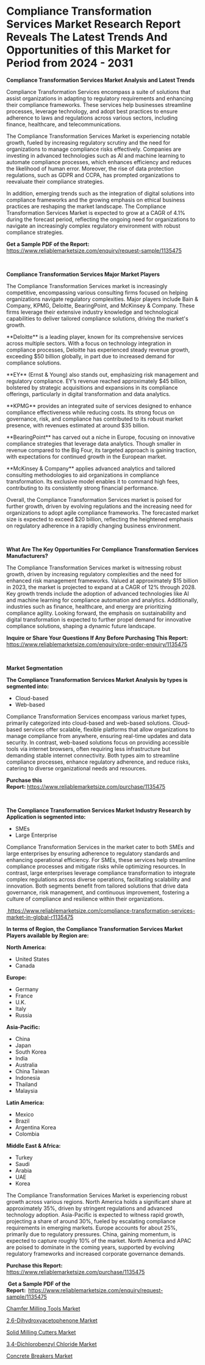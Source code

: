 <p><h1>Compliance Transformation Services Market Research Report Reveals The Latest Trends And Opportunities of this Market for Period from 2024 - 2031</h1></p><p><strong>Compliance Transformation Services Market Analysis and Latest Trends</strong></p>
<p><p>Compliance Transformation Services encompass a suite of solutions that assist organizations in adapting to regulatory requirements and enhancing their compliance frameworks. These services help businesses streamline processes, leverage technology, and adopt best practices to ensure adherence to laws and regulations across various sectors, including finance, healthcare, and telecommunications.</p><p>The Compliance Transformation Services Market is experiencing notable growth, fueled by increasing regulatory scrutiny and the need for organizations to manage compliance risks effectively. Companies are investing in advanced technologies such as AI and machine learning to automate compliance processes, which enhances efficiency and reduces the likelihood of human error. Moreover, the rise of data protection regulations, such as GDPR and CCPA, has prompted organizations to reevaluate their compliance strategies.</p><p>In addition, emerging trends such as the integration of digital solutions into compliance frameworks and the growing emphasis on ethical business practices are reshaping the market landscape. The Compliance Transformation Services Market is expected to grow at a CAGR of 4.1% during the forecast period, reflecting the ongoing need for organizations to navigate an increasingly complex regulatory environment with robust compliance strategies.</p></p>
<p><strong>Get a Sample PDF of the Report:&nbsp;</strong> <a href="https://www.reliablemarketsize.com/enquiry/request-sample/1135475?utm_campaign=1143&utm_medium=2&utm_source=Github&utm_content=ia&utm_term=20122024&utm_id=compliance-transformation-services">https://www.reliablemarketsize.com/enquiry/request-sample/1135475</a></p>
<p>&nbsp;</p>
<p><strong>Compliance Transformation Services Major Market Players</strong></p>
<p><p>The Compliance Transformation Services market is increasingly competitive, encompassing various consulting firms focused on helping organizations navigate regulatory complexities. Major players include Bain & Company, KPMG, Deloitte, BearingPoint, and McKinsey & Company. These firms leverage their extensive industry knowledge and technological capabilities to deliver tailored compliance solutions, driving the market's growth.</p><p>**Deloitte** is a leading player, known for its comprehensive services across multiple sectors. With a focus on technology integration in compliance processes, Deloitte has experienced steady revenue growth, exceeding $50 billion globally, in part due to increased demand for compliance solutions.</p><p>**EY** (Ernst & Young) also stands out, emphasizing risk management and regulatory compliance. EY’s revenue reached approximately $45 billion, bolstered by strategic acquisitions and expansions in its compliance offerings, particularly in digital transformation and data analytics.</p><p>**KPMG** provides an integrated suite of services designed to enhance compliance effectiveness while reducing costs. Its strong focus on governance, risk, and compliance has contributed to its robust market presence, with revenues estimated at around $35 billion.</p><p>**BearingPoint** has carved out a niche in Europe, focusing on innovative compliance strategies that leverage data analytics. Though smaller in revenue compared to the Big Four, its targeted approach is gaining traction, with expectations for continued growth in the European market.</p><p>**McKinsey & Company** applies advanced analytics and tailored consulting methodologies to aid organizations in compliance transformation. Its exclusive model enables it to command high fees, contributing to its consistently strong financial performance.</p><p>Overall, the Compliance Transformation Services market is poised for further growth, driven by evolving regulations and the increasing need for organizations to adopt agile compliance frameworks. The forecasted market size is expected to exceed $20 billion, reflecting the heightened emphasis on regulatory adherence in a rapidly changing business environment.</p></p>
<p>&nbsp;</p>
<p><strong>What Are The Key Opportunities For Compliance Transformation Services Manufacturers?</strong></p>
<p><p>The Compliance Transformation Services market is witnessing robust growth, driven by increasing regulatory complexities and the need for enhanced risk management frameworks. Valued at approximately $15 billion in 2023, the market is projected to expand at a CAGR of 12% through 2028. Key growth trends include the adoption of advanced technologies like AI and machine learning for compliance automation and analytics. Additionally, industries such as finance, healthcare, and energy are prioritizing compliance agility. Looking forward, the emphasis on sustainability and digital transformation is expected to further propel demand for innovative compliance solutions, shaping a dynamic future landscape.</p></p>
<p><strong>Inquire or Share Your Questions If Any Before Purchasing This Report:</strong> <a href="https://www.reliablemarketsize.com/enquiry/pre-order-enquiry/1135475?utm_campaign=1143&utm_medium=2&utm_source=Github&utm_content=ia&utm_term=20122024&utm_id=compliance-transformation-services">https://www.reliablemarketsize.com/enquiry/pre-order-enquiry/1135475</a></p>
<p>&nbsp;</p>
<p><strong>Market Segmentation</strong></p>
<p><strong>The Compliance Transformation Services Market Analysis by types is segmented into:</strong></p>
<p><ul><li>Cloud-based</li><li>Web-based</li></ul></p>
<p><p>Compliance Transformation Services encompass various market types, primarily categorized into cloud-based and web-based solutions. Cloud-based services offer scalable, flexible platforms that allow organizations to manage compliance from anywhere, ensuring real-time updates and data security. In contrast, web-based solutions focus on providing accessible tools via internet browsers, often requiring less infrastructure but demanding stable internet connectivity. Both types aim to streamline compliance processes, enhance regulatory adherence, and reduce risks, catering to diverse organizational needs and resources.</p></p>
<p><strong>Purchase this Report:&nbsp;</strong><a href="https://www.reliablemarketsize.com/purchase/1135475?utm_campaign=1143&utm_medium=2&utm_source=Github&utm_content=ia&utm_term=20122024&utm_id=compliance-transformation-services">https://www.reliablemarketsize.com/purchase/1135475</a></p>
<p>&nbsp;</p>
<p><strong>The Compliance Transformation Services Market Industry Research by Application is segmented into:</strong></p>
<p><ul><li>SMEs</li><li>Large Enterprise</li></ul></p>
<p><p>Compliance Transformation Services in the market cater to both SMEs and large enterprises by ensuring adherence to regulatory standards and enhancing operational efficiency. For SMEs, these services help streamline compliance processes and mitigate risks while optimizing resources. In contrast, large enterprises leverage compliance transformation to integrate complex regulations across diverse operations, facilitating scalability and innovation. Both segments benefit from tailored solutions that drive data governance, risk management, and continuous improvement, fostering a culture of compliance and resilience within their organizations.</p></p>
<p><a href="https://www.reliablemarketsize.com/compliance-transformation-services-market-in-global-r1135475?utm_campaign=1143&utm_medium=2&utm_source=Github&utm_content=ia&utm_term=20122024&utm_id=compliance-transformation-services">&nbsp;https://www.reliablemarketsize.com/compliance-transformation-services-market-in-global-r1135475</a></p>
<p><strong>In terms of Region, the Compliance Transformation Services Market Players available by Region are:</strong></p>
<p>
    <p> <strong> North America: </strong>
        <ul>
            <li>United States</li>
            <li>Canada</li>
        </ul>
        </p> 
    <p> <strong> Europe: </strong>
        <ul>
            <li>Germany</li>
            <li>France</li>
            <li>U.K.</li>
            <li>Italy</li>
            <li>Russia</li>
        </ul>
        </p> 
    <p> <strong> Asia-Pacific: </strong>
        <ul>
            <li>China</li>
            <li>Japan</li>
            <li>South Korea</li>
            <li>India</li>
            <li>Australia</li>
            <li>China Taiwan</li>
            <li>Indonesia</li>
            <li>Thailand</li>
            <li>Malaysia</li>
        </ul>
        </p> 
    <p> <strong> Latin America: </strong>
        <ul>
            <li>Mexico</li>
            <li>Brazil</li>
            <li>Argentina Korea</li>
            <li>Colombia</li>
        </ul>
        </p> 
    <p> <strong> Middle East & Africa: </strong>
        <ul>
            <li>Turkey</li>
            <li>Saudi</li>
            <li>Arabia</li>
            <li>UAE</li>
            <li>Korea</li>
        </ul>
    </p>
    </p>
<p><p>The Compliance Transformation Services Market is experiencing robust growth across various regions. North America holds a significant share at approximately 35%, driven by stringent regulations and advanced technology adoption. Asia-Pacific is expected to witness rapid growth, projecting a share of around 30%, fueled by escalating compliance requirements in emerging markets. Europe accounts for about 25%, primarily due to regulatory pressures. China, gaining momentum, is expected to capture roughly 10% of the market. North America and APAC are poised to dominate in the coming years, supported by evolving regulatory frameworks and increased corporate governance demands.</p></p>
<p><strong>Purchase this Report: </strong><a href="https://www.reliablemarketsize.com/purchase/1135475?utm_campaign=1143&utm_medium=2&utm_source=Github&utm_content=ia&utm_term=20122024&utm_id=compliance-transformation-services">https://www.reliablemarketsize.com/purchase/1135475</a></p>
<p>&nbsp;<strong>Get a Sample PDF of the Report:&nbsp;&nbsp;</strong><a href="https://www.reliablemarketsize.com/enquiry/request-sample/1135475?utm_campaign=1143&utm_medium=2&utm_source=Github&utm_content=ia&utm_term=20122024&utm_id=compliance-transformation-services">https://www.reliablemarketsize.com/enquiry/request-sample/1135475</a></p>
<p><strong></strong></p>
<p><p><a href="https://www.linkedin.com/pulse/exploring-chamfer-milling-tools-market-trends-size-expected-3upze?utm_campaign=1143&utm_medium=2&utm_source=Github&utm_content=ia&utm_term=20122024&utm_id=compliance-transformation-services">Chamfer Milling Tools Market</a></p><p><a href="https://github.com/kimberjam0i/Market-Research-Report-List-1/blob/main/26-dihydroxyacetophenone-market.md?utm_campaign=1143&utm_medium=2&utm_source=Github&utm_content=ia&utm_term=20122024&utm_id=compliance-transformation-services">2,6-Dihydroxyacetophenone Market</a></p><p><a href="https://www.linkedin.com/pulse/projected-growth-solid-milling-cutters-market-size-drivers-hdqwe?utm_campaign=1143&utm_medium=2&utm_source=Github&utm_content=ia&utm_term=20122024&utm_id=compliance-transformation-services">Solid Milling Cutters Market</a></p><p><a href="https://github.com/lashaunm5st/Market-Research-Report-List-1/blob/main/34-dichlorobenzyl-chloride-market.md?utm_campaign=1143&utm_medium=2&utm_source=Github&utm_content=ia&utm_term=20122024&utm_id=compliance-transformation-services">3,4-Dichlorobenzyl Chloride Market</a></p><p><a href="https://www.linkedin.com/pulse/concrete-breakers-market-trendssector-overview-andmarket-xawbe?utm_campaign=1143&utm_medium=2&utm_source=Github&utm_content=ia&utm_term=20122024&utm_id=compliance-transformation-services">Concrete Breakers Market</a></p></p>